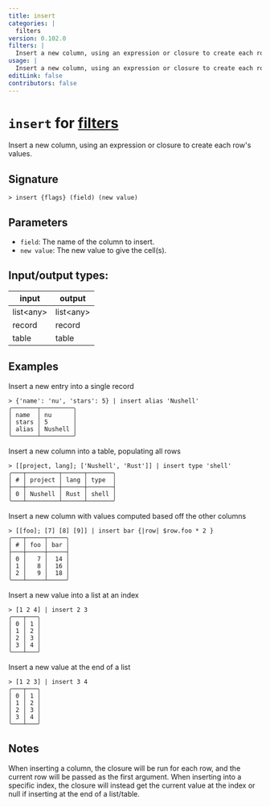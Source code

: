 ```yaml
---
title: insert
categories: |
  filters
version: 0.102.0
filters: |
  Insert a new column, using an expression or closure to create each row's values.
usage: |
  Insert a new column, using an expression or closure to create each row's values.
editLink: false
contributors: false
---
```

<!-- This file is automatically generated. Please edit the command in https://github.com/nushell/nushell instead. -->

# `insert` for [filters](/commands/categories/filters.md)

<div class='command-title'>Insert a new column, using an expression or closure to create each row&#x27;s values.</div>

## Signature

```> insert {flags} (field) (new value)```

## Parameters

 -  `field`: The name of the column to insert.
 -  `new value`: The new value to give the cell(s).


## Input/output types:

| input     | output    |
| --------- | --------- |
| list\<any\> | list\<any\> |
| record    | record    |
| table     | table     |
## Examples

Insert a new entry into a single record
```nu
> {'name': 'nu', 'stars': 5} | insert alias 'Nushell'
╭───────┬─────────╮
│ name  │ nu      │
│ stars │ 5       │
│ alias │ Nushell │
╰───────┴─────────╯
```

Insert a new column into a table, populating all rows
```nu
> [[project, lang]; ['Nushell', 'Rust']] | insert type 'shell'
╭───┬─────────┬──────┬───────╮
│ # │ project │ lang │ type  │
├───┼─────────┼──────┼───────┤
│ 0 │ Nushell │ Rust │ shell │
╰───┴─────────┴──────┴───────╯

```

Insert a new column with values computed based off the other columns
```nu
> [[foo]; [7] [8] [9]] | insert bar {|row| $row.foo * 2 }
╭───┬─────┬─────╮
│ # │ foo │ bar │
├───┼─────┼─────┤
│ 0 │   7 │  14 │
│ 1 │   8 │  16 │
│ 2 │   9 │  18 │
╰───┴─────┴─────╯

```

Insert a new value into a list at an index
```nu
> [1 2 4] | insert 2 3
╭───┬───╮
│ 0 │ 1 │
│ 1 │ 2 │
│ 2 │ 3 │
│ 3 │ 4 │
╰───┴───╯

```

Insert a new value at the end of a list
```nu
> [1 2 3] | insert 3 4
╭───┬───╮
│ 0 │ 1 │
│ 1 │ 2 │
│ 2 │ 3 │
│ 3 │ 4 │
╰───┴───╯

```

## Notes
When inserting a column, the closure will be run for each row, and the current row will be passed as the first argument.
When inserting into a specific index, the closure will instead get the current value at the index or null if inserting at the end of a list/table.